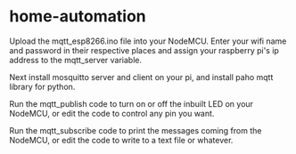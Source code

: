 # home-automation

Upload the mqtt_esp8266.ino file into your NodeMCU.
Enter your wifi name and password in their respective places and assign your raspberry pi's ip address to the mqtt_server variable.

Next install mosquitto server and client on your pi, and install paho mqtt library for python.

Run the mqtt_publish code to turn on or off the inbuilt LED on your NodeMCU, or edit the code to control any pin you want.

Run the mqtt_subscribe code to print the messages coming from the NodeMCU, or edit the code to write to a text file or whatever.
